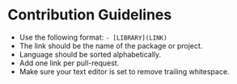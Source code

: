 # Contribution Guidelines

* Use the following format: `- [LIBRARY](LINK)`
* The link should be the name of the package or project.
* Language should be sorted alphabetically.
* Add one link per pull-request.
* Make sure your text editor is set to remove trailing whitespace.
